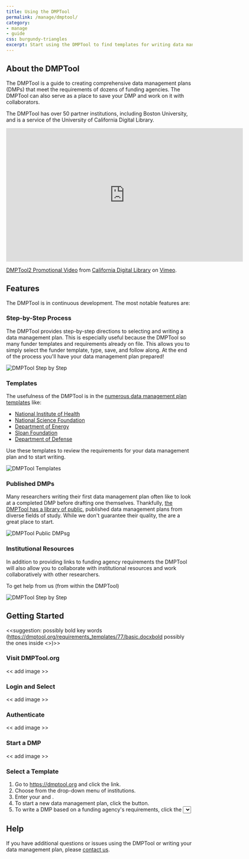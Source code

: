 ```yaml
---
title: Using the DMPTool
permalink: /manage/dmptool/
category: 
- manage
- guide 
css: burgundy-triangles
excerpt: Start using the DMPTool to find templates for writing data management plans
---
```


## About the DMPTool 

The DMPTool is a guide to creating comprehensive data management plans (DMPs) that meet the requirements of dozens of funding agencies. The DMPTool can also serve as a place to save your DMP and work on it with collaborators.

The DMPTool has over 50 partner institutions, including Boston University, and is a service of the University of California Digital Library.

<div class="videoWrapper">
<iframe src="https://player.vimeo.com/video/82408192" width="640" height="360" frameborder="0" webkitallowfullscreen mozallowfullscreen allowfullscreen></iframe>
<p><a href="https://vimeo.com/82408192">DMPTool2 Promotional Video</a> from <a href="https://vimeo.com/cdlib">California Digital Library</a> on <a href="https://vimeo.com">Vimeo</a>.</p>
</div> 


## Features

The DMPTool is in continuous development. The most notable features are: 

### Step-by-Step Process

The DMPTool provides step-by-step directions to selecting and writing a data management plan. This is especially useful because the DMPTool so many funder templates and requirements already on file. This allows you to simply select the funder template, type, save, and follow along. At the end of the process you'll have your data management plan prepared! 

<img src="{{ site.baseurl }}/assets/images/guides/dmptool-step-by-step.jpeg" class="img-responsive" alt="DMPTool Step by Step"/>

### Templates 

The usefulness of the DMPTool is in the [numerous data management plan templates](https://dmptool.org/guidance?method=get&scope1=all) like: 

+ [National Institute of Health](https://dmptool.org/requirements_templates/21/basic.docx)
+ [National Science Foundation](https://dmptool.org/requirements_templates/2/basic.docx)
+ [Department of Energy](https://dmptool.org/requirements_templates/193/basic.docx)
+ [Sloan Foundation](https://dmptool.org/requirements_templates/77/basic.docx)
+ [Department of Defense](https://dmptool.org/requirements_templates/260/basic.docx)

Use these templates to review the requirements for your data management plan and to start writing. 

<img src="{{ site.baseurl }}/assets/images/guides/dmptool-templates.jpeg" class="img-responsive" alt="DMPTool Templates"/>

### Published DMPs

Many researchers writing their first data management plan often like to look at a completed DMP before drafting one themselves. Thankfully, [the DMPTool has a library of public](https://dmptool.org/public_dmps?public%3Aall_scope=all), published data management plans from diverse fields of study. While we don't guarantee their quality, the are a great place to start. 

<img src="{{ site.baseurl }}/assets/images/guides/dmptool-public-dmps.jpeg" class="img-responsive" alt="DMPTool Public DMPsg"/>

### Institutional Resources

In addition to providing links to funding agency requirements the DMPTool will also allow you to collaborate with institutional resources and work collaboratively with other researchers.

To get help from us (from within the DMPTool)

<img src="{{ site.baseurl }}/assets/images/guides/dmptool-help.png" class="img-responsive" alt="DMPTool Step by Step"/>

## Getting Started

<<suggestion: possibly bold key words (https://dmptool.org/requirements_templates/77/basic.docxbold possibly the ones inside <>)>>

### Visit DMPTool.org 

<< add image >> 

### Login and Select

<< add image >> 

### Authenticate 

<< add image >> 

### Start a DMP

<< add image >> 

### Select a Template 

1. Go to https://dmptool.org and click the <Log In> link.
2. Choose <Boston University> from the drop-down menu of institutions.
3. Enter your <BU username> and <password>.
4. To start a new data management plan, click the <Create New DMP> button.
5. To write a DMP based on a funding agency's requirements, click the <Select Template> button (recommended), or you can copy an existing DMP from the list on the right.

## Help

If you have additional questions or issues using the DMPTool or writing your data management plan, please [contact us](mailto:data@bu.edu).
